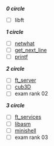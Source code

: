 ***0 circle***
* [ ] libft

***1 circle***
* [ ] [netwhat](https://github.com/moon9ua/42_seoul/wiki/2.-netwhat)
* [ ] [get_next_line](https://github.com/moon9ua/42_seoul/wiki/2.-get_next_line)
* [ ] [printf](https://github.com/moon9ua/42_seoul/wiki/2.-printf)

***2 circle***
* [ ] [ft_server](https://github.com/moon9ua/42_seoul/wiki/3.-ft_server)
* [ ] [cub3D](https://github.com/moon9ua/42_seoul/wiki/3.-cub3D)
* [ ] exam rank 02

***3 circle***
* [ ] [ft_services](https://github.com/moon9ua/42_seoul/wiki/4.-ft_services)
* [ ] [libasm](https://github.com/moon9ua/42_seoul/wiki/4.-libasm)
* [ ] [minishell](https://github.com/moon9ua/42_seoul/wiki/4.-minishell)
* [ ] exam rank 03
